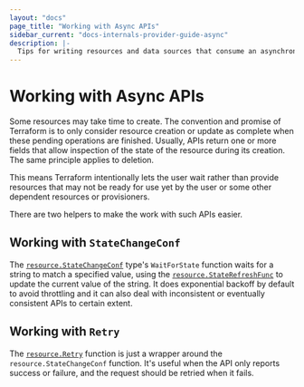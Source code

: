```yaml
---
layout: "docs"
page_title: "Working with Async APIs"
sidebar_current: "docs-internals-provider-guide-async"
description: |-
  Tips for writing resources and data sources that consume an asynchronous API.
---
```


# Working with Async APIs

Some resources may take time to create. The convention and promise of Terraform
is to only consider resource creation or update as complete when these pending
operations are finished. Usually, APIs return one or more fields that allow
inspection of the state of the resource during its creation. The same principle
applies to deletion.

This means Terraform intentionally lets the user wait rather than provide
resources that may not be ready for use yet by the user or some other dependent
resources or provisioners.

There are two helpers to make the work with such APIs easier.

## Working with `StateChangeConf`

The
[`resource.StateChangeConf`](https://godoc.org/github.com/hashicorp/terraform/helper/resource#StateChangeConf)
type's `WaitForState` function waits for a string to match a specified value,
using the
[`resource.StateRefreshFunc`](https://godoc.org/github.com/hashicorp/terraform/helper/resource#StateRefreshFunc)
to update the current value of the string. It does exponential backoff by
default to avoid throttling and it can also deal with inconsistent or
eventually consistent APIs to certain extent.

## Working with `Retry`

The
[`resource.Retry`](https://godoc.org/github.com/hashicorp/terraform/helper/resource#Retry)
function is just a wrapper around the `resource.StateChangeConf` function.
It's useful when the API only reports success or failure, and the request
should be retried when it fails.
